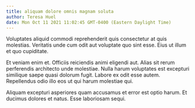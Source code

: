 ```yaml
---
title: aliquam dolore omnis magnam soluta
author: Teresa Huel
date: Mon Oct 11 2021 11:02:45 GMT-0400 (Eastern Daylight Time)
---
```

Voluptates aliquid commodi reprehenderit quis consectetur at quis molestias. Veritatis unde cum odit aut voluptate quo sint esse. Eius ut illum et quo cupiditate.

 Et veniam enim et. Officiis reiciendis animi eligendi aut. Alias sit rerum perferendis architecto unde molestiae. Nulla harum voluptates est excepturi similique saepe quasi dolorum fugit. Labore ex odit esse autem. Repellendus odio illo eos ut qui harum molestiae qui.

 Aliquam excepturi asperiores quam accusamus et error est optio harum. Et ducimus dolores et natus. Esse laboriosam sequi.